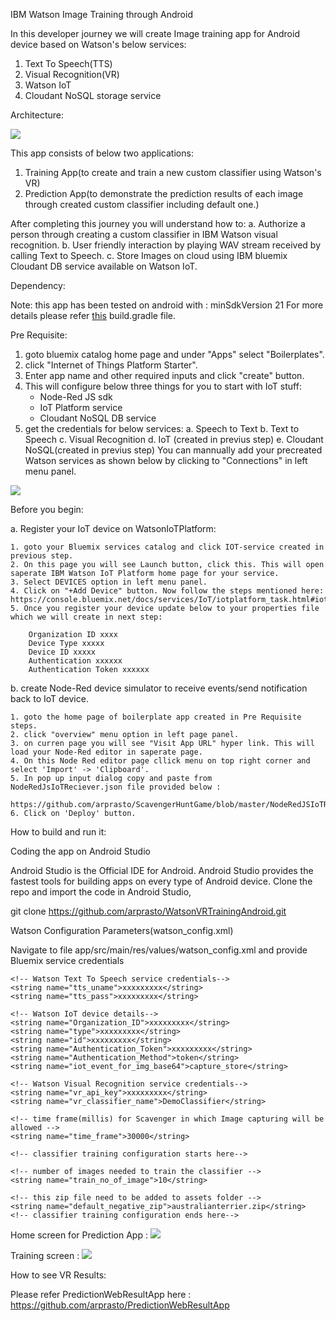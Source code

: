 IBM Watson Image Training through Android

In this developer journey we will create Image training app for Android device based on Watson's below services:

1. Text To Speech(TTS)
3. Visual Recognition(VR)
4. Watson IoT
5. Cloudant NoSQL storage service


Architecture:

<img src="app/libs/Snip20170811_1.png" allign="center"/>

This app consists of below two applications:
1. Training App(to create and train a new custom classifier using Watson's VR)
2. Prediction App(to demonstrate the prediction results of each image through created custom classifier including default one.)


After completing this journey you will understand how to:
a. Authorize a person through creating a custom classifier in IBM Watson visual recognition.
b. User friendly interaction by playing WAV stream received by calling Text to Speech.
c. Store Images on cloud using IBM bluemix Cloudant DB service available on Watson IoT.

Dependency:

Note: this app has been tested on android with : minSdkVersion 21
For more details please refer <a href="STest/app/build.gradle">this</a> build.gradle file.

Pre Requisite:

1. goto bluemix catalog home page and under "Apps" select "Boilerplates".
2. click "Internet of Things Platform Starter".
3. Enter app name and other required inputs and click "create" button.
4. This will configure below three things for you to start with IoT stuff:
	* Node-Red JS sdk
	* IoT Platform service
	* Cloudant NoSQL DB service
5. get the credentials for below services:
	a. Speech to Text
	b. Text to Speech
	c. Visual Recognition
	d. IoT (created in previus step)
	e. Cloudant NoSQL(created in previus step)
   			You can mannually add your precreated Watson services as shown below by clicking to "Connections" in left menu panel.
<img src="app/libs/Snip20170811_4.png" allign="center"/>

Before you begin:

a. Register your IoT device on WatsonIoTPlatform:

	1. goto your Bluemix services catalog and click IOT-service created in previous step.
	2. On this page you will see Launch button, click this. This will open saperate IBM Watson IoT Platform home page for your service.
	3. Select DEVICES option in left menu panel.
	4. Click on "+Add Device" button. Now follow the steps mentioned here: https://console.bluemix.net/docs/services/IoT/iotplatform_task.html#iotplatform_task'
	5. Once you register your device update below to your properties file which we will create in next step:

		Organization ID xxxx
		Device Type xxxxx
		Device ID xxxxx
		Authentication xxxxxx
		Authentication Token xxxxxx

b. create Node-Red device simulator to receive events/send notification back to IoT device.

	1. goto the home page of boilerplate app created in Pre Requisite steps.
	2. click "overview" menu option in left page panel.
	3. on curren page you will see "Visit App URL" hyper link. This will load your Node-Red editor in saperate page.
	4. On this Node Red editor page cllick menu on top right corner and select 'Import' -> 'Clipboard'.
	5. In pop up input dialog copy and paste from NodeRedJsIoTReciever.json file provided below :
	                https://github.com/arprasto/ScavengerHuntGame/blob/master/NodeRedJSIoTReciever.json
	6. Click on 'Deploy' button.

How to build and run it:

Coding the app on Android Studio

Android Studio is the Official IDE for Android. Android Studio provides the fastest tools for building apps on every type of Android device.
Clone the repo and import the code in Android Studio,

git clone https://github.com/arprasto/WatsonVRTrainingAndroid.git

Watson Configuration Parameters(watson_config.xml)

Navigate to file app/src/main/res/values/watson_config.xml and provide Bluemix service credentials

    <!-- Watson Text To Speech service credentials-->
    <string name="tts_uname">xxxxxxxxx</string> 
    <string name="tts_pass">xxxxxxxxx</string> 

    <!-- Watson IoT device details-->
    <string name="Organization_ID">xxxxxxxxx</string> 
    <string name="type">xxxxxxxxx</string> 
    <string name="id">xxxxxxxxx</string> 
    <string name="Authentication_Token">xxxxxxxxx</string> 
    <string name="Authentication_Method">token</string> 
    <string name="iot_event_for_img_base64">capture_store</string> 

    <!-- Watson Visual Recognition service credentials-->
    <string name="vr_api_key">xxxxxxxxx</string> 
    <string name="vr_classifier_name">DemoClassifier</string> 

    <!-- time frame(millis) for Scavenger in which Image capturing will be allowed -->
    <string name="time_frame">30000</string>

    <!-- classifier training configuration starts here-->

    <!-- number of images needed to train the classifier -->
    <string name="train_no_of_image">10</string>

    <!-- this zip file need to be added to assets folder -->
    <string name="default_negative_zip">australianterrier.zip</string>
    <!-- classifier training configuration ends here-->


Home screen for Prediction App :
<img src="app/libs/Snip20170814_13.png" allign="center"/>

Training screen :
<img src="app/libs/Snip20170814_14.png" allign="center"/>

How to see VR Results:

Please refer PredictionWebResultApp here : https://github.com/arprasto/PredictionWebResultApp